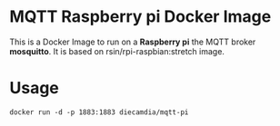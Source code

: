 # MQTT Raspberry pi Docker Image
This is a Docker Image to run on a **Raspberry pi** the MQTT broker 
**mosquitto**.  It is based on rsin/rpi-raspbian:stretch image.
# Usage
    docker run -d -p 1883:1883 diecamdia/mqtt-pi
